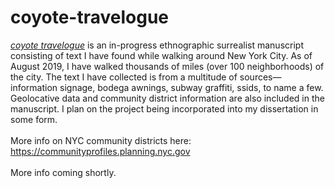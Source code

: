 # coyote-travelogue

<a href="https://static.tumblr.com/7ggoisn/r2lpwtq0u/coyote_travelogue.pdf"><i>coyote travelogue</i></a> is an in-progress ethnographic surrealist manuscript consisting of text I have found while walking around New York City. 
As of August 2019, I have walked thousands of miles (over 100 neighborhoods) of the city. The text I have collected is from a multitude of sources—information signage, bodega awnings, subway graffiti, ssids, to name a few. Geolocative data and community district information are also included in the manuscript. I plan on
the project being incorporated into my dissertation in some form.<br>
<br>
More info on NYC community districts here: https://communityprofiles.planning.nyc.gov<br>
<br>
More info coming shortly. 
